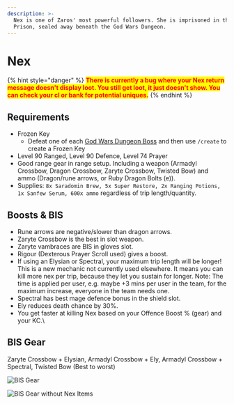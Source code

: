 ```yaml
---
description: >-
  Nex is one of Zaros' most powerful followers. She is imprisoned in the Ancient
  Prison, sealed away beneath the God Wars Dungeon.
---
```


# Nex

{% hint style="danger" %}
<mark style="color:red;">**There is currently a bug where your Nex return message doesn't display loot. You still get loot, it just doesn't show. You can check your cl or bank for potential uniques.**</mark>
{% endhint %}

## Requirements

* Frozen Key
  * Defeat one of each [God Wars Dungeon Boss](broken-reference) and then use `/create` to create a Frozen Key
* Level 90 Ranged, Level 90 Defence, Level 74 Prayer
* Good range gear in range setup. Including a weapon (Armadyl Crossbow, Dragon Crossbow, Zaryte Crossbow, Twisted Bow) and ammo (Dragon/rune arrows, or Ruby Dragon Bolts (e)).&#x20;
* Supplies: `8x Saradomin Brew, 5x Super Restore, 2x Ranging Potions, 1x Sanfew Serum, 600x ammo` regardless of trip length/quantity.

## Boosts & BIS

* Rune arrows are negative/slower than dragon arrows.
* Zaryte Crossbow is the best in slot weapon.
* Zaryte vambraces are BIS in gloves slot.
* Rigour (Dexterous Prayer Scroll used) gives a boost.
* If using an Elysian or Spectral, your maximum trip length will be longer! This is a new mechanic not currently used elsewhere. It means you can kill more nex per trip, because they let you sustain for longer. Note: The time is applied per user, e.g. maybe +3 mins per user in the team, for the maximum increase, everyone in the team needs one.
* Spectral has best mage defence bonus in the shield slot.
* Ely reduces death chance by 30%.
* You get faster at killing Nex based on your Offence Boost % (gear) and your KC.\


## BIS Gear

Zaryte Crossbow + Elysian, Armadyl Crossbow + Ely, Armadyl Crossbow + Spectral, Twisted Bow (Best to worst)

![BIS Gear](../.gitbook/assets/nexbis)

![BIS Gear without Nex Items](../.gitbook/assets/nexbis2)
